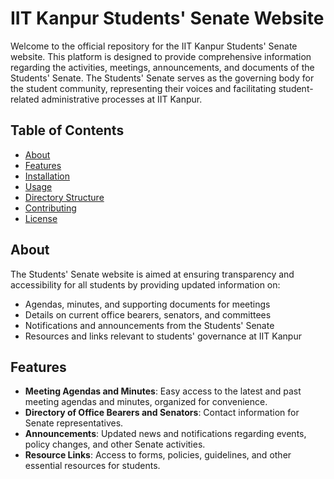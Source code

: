 # IIT Kanpur Students' Senate Website

Welcome to the official repository for the IIT Kanpur Students' Senate website. This platform is designed to provide comprehensive information regarding the activities, meetings, announcements, and documents of the Students' Senate. The Students' Senate serves as the governing body for the student community, representing their voices and facilitating student-related administrative processes at IIT Kanpur.

## Table of Contents

- [About](#about)
- [Features](#features)
- [Installation](#installation)
- [Usage](#usage)
- [Directory Structure](#directory-structure)
- [Contributing](#contributing)
- [License](#license)

## About

The Students' Senate website is aimed at ensuring transparency and accessibility for all students by providing updated information on:
- Agendas, minutes, and supporting documents for meetings
- Details on current office bearers, senators, and committees
- Notifications and announcements from the Students' Senate
- Resources and links relevant to students' governance at IIT Kanpur

## Features

- **Meeting Agendas and Minutes**: Easy access to the latest and past meeting agendas and minutes, organized for convenience.
- **Directory of Office Bearers and Senators**: Contact information for Senate representatives.
- **Announcements**: Updated news and notifications regarding events, policy changes, and other Senate activities.
- **Resource Links**: Access to forms, policies, guidelines, and other essential resources for students.
  